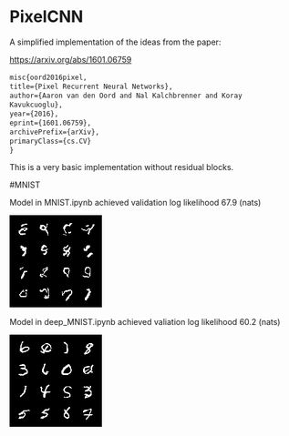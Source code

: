 # PixelCNN

A simplified implementation of the ideas from the paper:

https://arxiv.org/abs/1601.06759

    misc{oord2016pixel,
    title={Pixel Recurrent Neural Networks}, 
    author={Aaron van den Oord and Nal Kalchbrenner and Koray Kavukcuoglu},
    year={2016},
    eprint={1601.06759},
    archivePrefix={arXiv},
    primaryClass={cs.CV}
    }

This is a very basic implementation without residual blocks.

#MNIST

Model in MNIST.ipynb achieved validation log likelihood 67.9 (nats)

![plot](./images/basic_mnist.png)

Model in deep_MNIST.ipynb achieved valiation log likelihood 60.2 (nats)

![plot](./images/deep_mnist.png)
